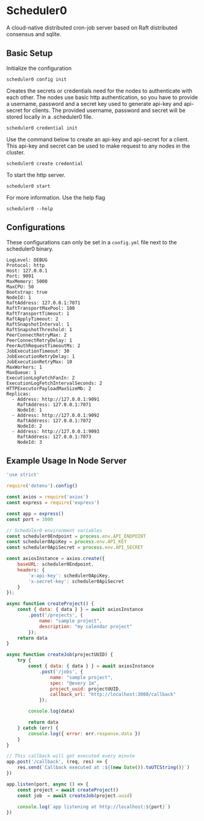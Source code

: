 # Scheduler0

A cloud-native distributed cron-job server based on Raft distributed consensus and sqlite.

## Basic Setup

Initialize the configuration
```shell
scheduler0 config init
```
Creates the secrets or credentials need for the nodes to authenticate with each other. 
The nodes use basic http authentication, so you have to provide a username, password and a secret key used to generate 
api-key and api-secret for clients. The provided username, password and secret will be stored locally in a .scheduler0 file.
```shell
scheduler0 credential init
```
Use the command below to create an api-key and api-secret for a client. This api-key and secret can be used to make request to any nodes in the cluster.
```shell
scheduler0 create credential 
```
To start the http server.
```shell
scheduler0 start
```
For more information. Use the help flag
```shell
scheduler0 --help
```

## Configurations
These configurations can only be set in a `config.yml` file next to the scheduler0 binary. 
```shell
LogLevel: DEBUG
Protocol: http
Host: 127.0.0.1
Port: 9091
MaxMemory: 5000
MaxCPU: 50
Bootstrap: true
NodeId: 1
RaftAddress: 127.0.0.1:7071
RaftTransportMaxPool: 100
RaftTransportTimeout: 1
RaftApplyTimeout: 2
RaftSnapshotInterval: 1
RaftSnapshotThreshold: 1
PeerConnectRetryMax: 2
PeerConnectRetryDelay: 1
PeerAuthRequestTimeoutMs: 2
JobExecutionTimeout: 30
JobExecutionRetryDelay: 1
JobExecutionRetryMax: 10
MaxWorkers: 1
MaxQueue: 1
ExecutionLogFetchFanIn: 2
ExecutionLogFetchIntervalSeconds: 2
HTTPExecutorPayloadMaxSizeMb: 2
Replicas:
  - Address: http://127.0.0.1:9091
    RaftAddress: 127.0.0.1:7071
    NodeId: 1
  - Address: http://127.0.0.1:9092
    RaftAddress: 127.0.0.1:7072
    NodeId: 2
  - Address: http://127.0.0.1:9093
    RaftAddress: 127.0.0.1:7073
    NodeId: 3
```

## Example Usage In Node Server

```javascript
'use strict'

require('dotenv').config()

const axios = require('axios')
const express = require('express')

const app = express()
const port = 3000

// Scheduler0 environment variables
const scheduler0Endpoint = process.env.API_ENDPOINT
const scheduler0ApiKey = process.env.API_KEY
const scheduler0ApiSecret = process.env.API_SECRET

const axiosInstance = axios.create({
    baseURL: scheduler0Endpoint,
    headers: {
        'x-api-key': scheduler0ApiKey,
        'x-secret-key': scheduler0ApiSecret
    }
});

async function createProject() {
    const { data: { data } } = await axiosInstance
        .post('/projects', {
            name: "sample project",
            description: "my calendar project"
        });
    return data
}

async function createJob(projectUUID) {
    try {
        const { data: { data } } = await axiosInstance
            .post('/jobs', {
                name: "sample project",
                spec: "@every 1m",
                project_uuid: projectUUID,
                callback_url: "http://localhost:3000/callback"
            });

        console.log(data)

        return data
    } catch (err) {
        console.log({ error: err.response.data })
    }
}

// This callback will get executed every minute
app.post('/callback', (req, res) => {
    res.send(`Callback executed at :${(new Date()).toUTCString()}`)
})

app.listen(port, async () => {
    const project = await createProject()
    const job  = await createJob(project.uuid)
   
    console.log(`app listening at http://localhost:${port}`)
})

```